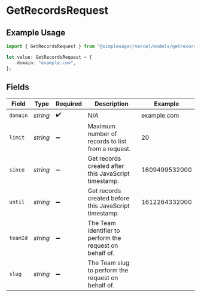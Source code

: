 # GetRecordsRequest

## Example Usage

```typescript
import { GetRecordsRequest } from "@simplesagar/vercel/models/getrecordsop.js";

let value: GetRecordsRequest = {
    domain: "example.com",
};
```

## Fields

| Field                                                    | Type                                                     | Required                                                 | Description                                              | Example                                                  |
| -------------------------------------------------------- | -------------------------------------------------------- | -------------------------------------------------------- | -------------------------------------------------------- | -------------------------------------------------------- |
| `domain`                                                 | *string*                                                 | :heavy_check_mark:                                       | N/A                                                      | example.com                                              |
| `limit`                                                  | *string*                                                 | :heavy_minus_sign:                                       | Maximum number of records to list from a request.        | 20                                                       |
| `since`                                                  | *string*                                                 | :heavy_minus_sign:                                       | Get records created after this JavaScript timestamp.     | 1609499532000                                            |
| `until`                                                  | *string*                                                 | :heavy_minus_sign:                                       | Get records created before this JavaScript timestamp.    | 1612264332000                                            |
| `teamId`                                                 | *string*                                                 | :heavy_minus_sign:                                       | The Team identifier to perform the request on behalf of. |                                                          |
| `slug`                                                   | *string*                                                 | :heavy_minus_sign:                                       | The Team slug to perform the request on behalf of.       |                                                          |